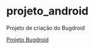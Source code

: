 # projeto_android
 Projeto de criação do Bugdroid

<a href="https://davibandeira-dev.github.io/projeto_android/">Projeto Bugdroid</a>

